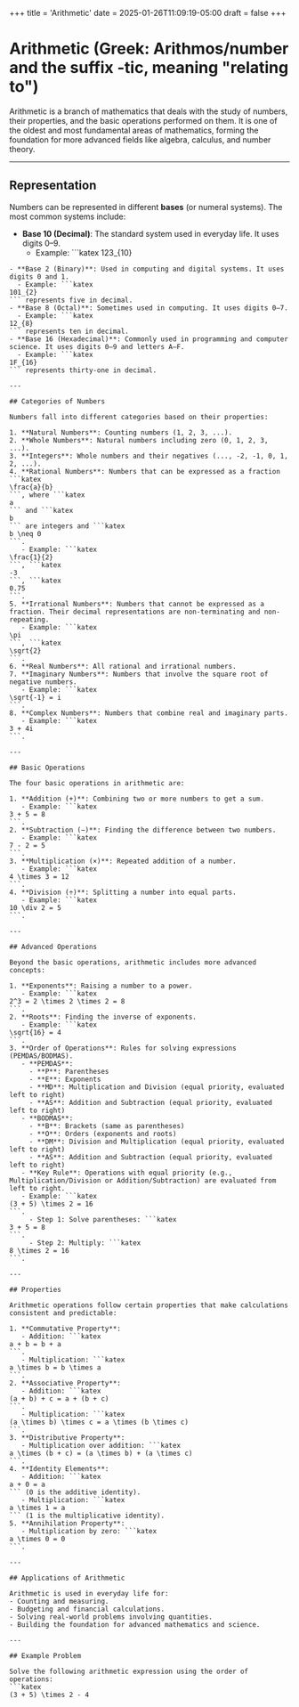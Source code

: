 +++
title = 'Arithmetic'
date = 2025-01-26T11:09:19-05:00
draft = false
+++

# Arithmetic (Greek: Arithmos/number and the suffix -tic, meaning "relating to")

Arithmetic is a branch of mathematics that deals with the study of numbers, their properties, and the basic operations performed on them. It is one of the oldest and most fundamental areas of mathematics, forming the foundation for more advanced fields like algebra, calculus, and number theory.

---

## Representation

Numbers can be represented in different **bases** (or numeral systems). The most common systems include:

- **Base 10 (Decimal)**: The standard system used in everyday life. It uses digits 0–9.
  - Example: ```katex
123_{10}
``` represents one hundred twenty-three.
- **Base 2 (Binary)**: Used in computing and digital systems. It uses digits 0 and 1.
  - Example: ```katex
101_{2}
``` represents five in decimal.
- **Base 8 (Octal)**: Sometimes used in computing. It uses digits 0–7.
  - Example: ```katex
12_{8}
``` represents ten in decimal.
- **Base 16 (Hexadecimal)**: Commonly used in programming and computer science. It uses digits 0–9 and letters A–F.
  - Example: ```katex
1F_{16}
``` represents thirty-one in decimal.

---

## Categories of Numbers

Numbers fall into different categories based on their properties:

1. **Natural Numbers**: Counting numbers (1, 2, 3, ...).
2. **Whole Numbers**: Natural numbers including zero (0, 1, 2, 3, ...).
3. **Integers**: Whole numbers and their negatives (..., -2, -1, 0, 1, 2, ...).
4. **Rational Numbers**: Numbers that can be expressed as a fraction ```katex
\frac{a}{b}
```, where ```katex
a
``` and ```katex
b
``` are integers and ```katex
b \neq 0
```.
   - Example: ```katex
\frac{1}{2}
```, ```katex
-3
```, ```katex
0.75
```.
5. **Irrational Numbers**: Numbers that cannot be expressed as a fraction. Their decimal representations are non-terminating and non-repeating.
   - Example: ```katex
\pi
```, ```katex
\sqrt{2}
```.
6. **Real Numbers**: All rational and irrational numbers.
7. **Imaginary Numbers**: Numbers that involve the square root of negative numbers.
   - Example: ```katex
\sqrt{-1} = i
```.
8. **Complex Numbers**: Numbers that combine real and imaginary parts.
   - Example: ```katex
3 + 4i
```.

---

## Basic Operations

The four basic operations in arithmetic are:

1. **Addition (+)**: Combining two or more numbers to get a sum.
   - Example: ```katex
3 + 5 = 8
```.
2. **Subtraction (−)**: Finding the difference between two numbers.
   - Example: ```katex
7 - 2 = 5
```.
3. **Multiplication (×)**: Repeated addition of a number.
   - Example: ```katex
4 \times 3 = 12
```.
4. **Division (÷)**: Splitting a number into equal parts.
   - Example: ```katex
10 \div 2 = 5
```.

---

## Advanced Operations

Beyond the basic operations, arithmetic includes more advanced concepts:

1. **Exponents**: Raising a number to a power.
   - Example: ```katex
2^3 = 2 \times 2 \times 2 = 8
```.
2. **Roots**: Finding the inverse of exponents.
   - Example: ```katex
\sqrt{16} = 4
```.
3. **Order of Operations**: Rules for solving expressions (PEMDAS/BODMAS).
   - **PEMDAS**:
     - **P**: Parentheses
     - **E**: Exponents
     - **MD**: Multiplication and Division (equal priority, evaluated left to right)
     - **AS**: Addition and Subtraction (equal priority, evaluated left to right)
   - **BODMAS**:
     - **B**: Brackets (same as parentheses)
     - **O**: Orders (exponents and roots)
     - **DM**: Division and Multiplication (equal priority, evaluated left to right)
     - **AS**: Addition and Subtraction (equal priority, evaluated left to right)
   - **Key Rule**: Operations with equal priority (e.g., Multiplication/Division or Addition/Subtraction) are evaluated from left to right.
   - Example: ```katex
(3 + 5) \times 2 = 16
```.
     - Step 1: Solve parentheses: ```katex
3 + 5 = 8
```.
     - Step 2: Multiply: ```katex
8 \times 2 = 16
```.

---

## Properties

Arithmetic operations follow certain properties that make calculations consistent and predictable:

1. **Commutative Property**:
   - Addition: ```katex
a + b = b + a
```.
   - Multiplication: ```katex
a \times b = b \times a
```.
2. **Associative Property**:
   - Addition: ```katex
(a + b) + c = a + (b + c)
```.
   - Multiplication: ```katex
(a \times b) \times c = a \times (b \times c)
```.
3. **Distributive Property**:
   - Multiplication over addition: ```katex
a \times (b + c) = (a \times b) + (a \times c)
```.
4. **Identity Elements**:
   - Addition: ```katex
a + 0 = a
``` (0 is the additive identity).
   - Multiplication: ```katex
a \times 1 = a
``` (1 is the multiplicative identity).
5. **Annihilation Property**:
   - Multiplication by zero: ```katex
a \times 0 = 0
```.

---

## Applications of Arithmetic

Arithmetic is used in everyday life for:
- Counting and measuring.
- Budgeting and financial calculations.
- Solving real-world problems involving quantities.
- Building the foundation for advanced mathematics and science.

---

## Example Problem

Solve the following arithmetic expression using the order of operations:
```katex
(3 + 5) \times 2 - 4